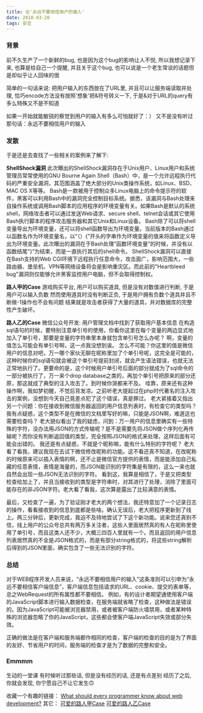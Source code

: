 ```yaml
---
title: 论'永远不要相信用户的输入'
date: 2018-03-28
tags: 安全
---
```


### 背景
前不久生产了一个新鲜的bug, 也是因为这个bug的影响让人不悦, 所以我想记录下来, 也算是给自己一个提醒, 并且关于这个bug, 也可以说是一个老生常谈的话题但是却似乎让人回味的很

简单的一句话来说: 把用户输入的东西放在了URL里, 并且可以让服务端读取并处理, 恰巧encode方法没有按照'想象'把&符号转义一下, 于是&对于URL的query有多么特殊又不是不知道

如果一开始就能敏锐的察觉到用户的输入有多么可怕就好了：）
又不是没有听过那句话：永远不要相信用户的输入

### 发散
于是还是去查找了一些相关的案例来了解下:

**ShellShock漏洞**
此次曝出的ShellShock漏洞存在于Unix用户、Linux用户和系统管理员常常使用的GNU Bourne Again Shell（Bash）中，是一个允许远程执行代码的严重安全漏洞，其范围涵盖了绝大部分的Unix类操作系统，如Linux、BSD、MAC OS X等等。
Bash是一款被用于控制众多Linux电脑上的命令提示符的软件，黑客可以利用Bash中的漏洞完全控制目标系统。据悉，该漏洞与Bash处理来自操作系统或调用Bash脚本的应用程序的环境变量有关。如果Bash是默认的系统shell，网络攻击者可以通过发送Web请求、secure shell、telnet会话或其它使用Bash执行脚本的程序攻击服务器和其它Unix和Linux设备。
Bash除了可以将shell变量导出为环境变量，还可以将shell函数导出为环境变量。当前版本的Bash通过以函数名作为环境变量名，以“（）{”开头的字串作为环境变量的值来将函数定义导出为环境变量。此次曝出的漏洞在于Bash处理“函数环境变量”的时候，并没有以函数结尾“}”为结束，而是一直执行其后的shell命令。
ShellShock漏洞可以直接在Bash支持的Web CGI环境下远程执行任意命令，攻击面广，影响范围大，一些路由器、堡垒机、VPN等网络设备将会是影响重灾区。而此前的"Heartbleed bug"漏洞则仅能够允许黑客监控用户电脑，但不会取得控制权。

**路人甲的Case**
游戏购买平台, 用户可以购买道具, 但是没有对数值进行判断, 于是用户可以输入负数
然而使用道具时没有判断正负, 于是用户拥有负数个道具并且不断做-1操作也不会有问题
结果就是攻击者获得了大量的道具，并对数据库的完整性产生破坏。

**路人乙的Case**
微信公众号开发: 用户管理文档中找到了获取用户基本信息
在构造sql语句的时候，要特别注意单引号的使用，你看你这里在每个变量的两边显式地加入了单引号，那要是变量的字符串里本身就包含单引号怎么办呢？
啊，变量的值怎么可能会有单引号啊，这一点我没想到诶。
怎么不可能？你这里的值是微信用户的信息对吧，万一哪个家伙无聊在昵称里加了个单引号呢，这完全是可能的，这种时候你的sql语句就会被这个单引号提前封闭，就会产生语法错误，也就无法正常地执行了。更要命的是，这个时候用户单引号后面的部分就成为了sql命令的一部分被执行了，万一来个drop database之类的，再加个单引号把原来的部分还原，那这就成了典型的注入攻击了。到时候你哭都来不及。
哇靠，原来还有这种操作啊，我如梦初醒，不觉后背发凉。之前听老大提起过在php时代著名的注入攻击的案例，没想到今天自己竟差点犯了这个错误，真是罪过。
老大紧接着又指出另一个问题：你在接收到微信服务器返回的用户信息列表时，有检查它的类型吗？
我有点疑惑，这个类型不是在微信的文档里写好的嘛，只能是JSON啊，难道这也需要检查吗？
老大貌似看出了我的疑虑，问到：万一用户的信息里确实有一些特殊的字符，没办法用JSON的方式传输呢？是不是需要先将JSON做个序列化再传输呢？而你没有判断返回值的类型，完全按照JSON的格式来处理，这样后面有可能会出错的。
我还是有点疑惑，不就是个昵称嘛，能有什么特别的字符呢？
老大看了看我，建议我现在去试下微信修改昵称的功能。这不看还真不知道，在改昵称的时候原来可以插入表情的啊，还不止是微信官方提供的表情，而是能添加自己私藏的任意表情，表情是海量的，而JSON能识别的字符集是有限的，这么一来也就自然会出现一些JSON无法识别的字符。
看到这，我算是相信了，于是又把类型检查给加上了，并且当接收到的类型是字符串时，对其进行了处理，消除了里面可能存在的非JSON字符。老大看了看我，这次算是露出了比较满意的表情。

最后，又检查了一遍，为了验证刚才老大的两个想法，我还特意加了一个记录日志的操作，看看接收到的信息到底都是些啥。确认无误后，老大把程序更新到了线上。两三分钟后，更新完成，我迫不及待地尝试了下这个新功能。说来您还真别不信，线上用户的公众号总共有两万多关注者，这些人里面居然真的有人在昵称里使用了单引号，而且这类人还不少，大概三四百人里就有一个。而且返回的用户信息列表居然真的不全是JSON格式的，而是有部分string格式的，将这些string解析后得到的JSON里面，确实包含了一些无法识别的字符。

### 总结
对于WEB程序开发人员来说，“永远不要相信用户的输入”这条准则可以引申为“永远不要相信客户端信息”，客户端信息包括请求的URL、cookie、提交的表单等，总之WebRequest的所有属性都不要相信。
例如，有的设计者期望通使用客户端的JavaScript脚本进行输入数据检查，在服务端就省略了检查，这种做法是错误的。因为JavaScript可能被浏览器禁用，或者被客户端防火墙禁用，或者某种特殊的浏览器忽略了你的JavaScript，这些都会使客户端JavaScript失效或部分失效。

正确的做法是在客户端和服务端都作相同的检查，客户端的检查的目的是为了界面的友好、节省用户的时间，服务端的检查才是为了数据的完整和安全。

### Emmmm
生动的一堂课
有时候听过那些话, 但是没有经历的话, 还是有点差别
经历了之后, 你就会发现, 你宁愿自己不让它发生🙃

收藏一个有趣的链接：
[What should every programmer know about web development?](https://softwareengineering.stackexchange.com/questions/46716/what-technical-details-should-a-programmer-of-a-web-application-consider-before)
其它：
[可爱的路人甲Case](http://www.cnblogs.com/kucongzhi/archive/2010/07/12/1775796.html)
[可爱的路人乙Case](https://coolboygym.github.io/2017/11/03/do-not-trust-user-input/)
